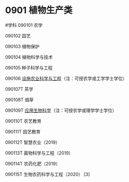 # 0901 植物生产类
#学科
090101 农学

090102 园艺

090103 植物保护

090104 植物科学与技术

090105 种子科学与工程

090106 [设施农业科学与工程](https://baike.baidu.com/item/%E8%AE%BE%E6%96%BD%E5%86%9C%E4%B8%9A%E7%A7%91%E5%AD%A6%E4%B8%8E%E5%B7%A5%E7%A8%8B/4547297)（注：可授农学或工学学士学位）

090107T 茶学

090108T 烟草

090109T [应用生物科学](https://baike.baidu.com/item/%E5%BA%94%E7%94%A8%E7%94%9F%E7%89%A9%E7%A7%91%E5%AD%A6/5730392)（注：可授农学或理学学士学位）

090110T 农艺教育

090111T 园艺教育

090112T 智慧农业（2019）

090113T 菌物科学与工程（2019）

090114T 农药化肥（2019）

090115T 生物农药科学与工程（2020） [3]